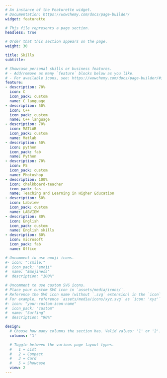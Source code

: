 ```yaml
---
# An instance of the Featurette widget.
# Documentation: https://wowchemy.com/docs/page-builder/
widget: featurette

# This file represents a page section.
headless: true

# Order that this section appears on the page.
weight: 30

title: Skills
subtitle:

# Showcase personal skills or business features.
# - Add/remove as many `feature` blocks below as you like.
# - For available icons, see: https://wowchemy.com/docs/page-builder/#icons
feature:
- description: 70%
  icon: C
  icon_pack: custom
  name: C language
- description: 50%
  icon: C++
  icon_pack: custom
  name: C++ language
- description: 70%
  icon: MATLAB
  icon_pack: custom
  name: Matlab
- description: 50%
  icon: python
  icon_pack: fab
  name: Python
- description: 70%
  icon: PS
  icon_pack: custom
  name: Photoshop
- description: 100%
  icon: chalkboard-teacher
  icon_pack: fas
  name: Teaching and Learning in Higher Education
- description: 50%
  icon: Labview
  icon_pack: custom
  name: LABVIEW
- description: 80%
  icon: English
  icon_pack: custom
  name: English skills
- description: 80%
  icon: microsoft
  icon_pack: fab
  name: Office

# Uncomment to use emoji icons.
#- icon: ":smile:"
#  icon_pack: "emoji"
#  name: "Emojiness"
#  description: "100%"  

# Uncomment to use custom SVG icons.
# Place your custom SVG icon in `assets/media/icons/`.
# Reference the SVG icon name (without `.svg` extension) in the `icon` field.
# For example, reference `assets/media/icons/xyz.svg` as `icon: 'xyz'`
#- icon: "your-custom-icon-name"
#  icon_pack: "custom"
#  name: "Surfing"
#  description: "90%"

design:
  # Choose how many columns the section has. Valid values: '1' or '2'.
  columns: '1'

  # Toggle between the various page layout types.
  #   1 = List
  #   2 = Compact
  #   3 = Card
  #   5 = Showcase
  view: 2
---
```

